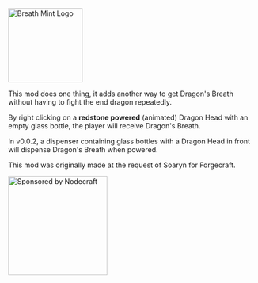 
<img src="https://f000.backblazeb2.com/file/miningmark48-files/2019/11/03/banner.png" alt="Breath Mint Logo" height=150>

This mod does one thing, it adds another way to get Dragon's Breath without having to fight the end dragon repeatedly.

By right clicking on a **redstone powered** (animated) Dragon Head with an empty glass bottle, the player will receive Dragon's Breath.

In v0.0.2, a dispenser containing glass bottles with a Dragon Head in front will dispense Dragon's Breath when powered.

This mod was originally made at the request of Soaryn for Forgecraft.

<img src="https://i.imgur.com/b388CD6.png" alt="Sponsored by Nodecraft" height=200>
